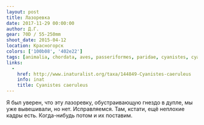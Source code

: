 ```yaml
---
layout: post
title: Лазоревка
date: 2017-11-29 00:00:00
author: Д.Г.
gear: 70D / 55-250mm
shoot_date: 2015-04-12
location: Красногорск
colors: ['100b08', '402e22']
tags: [animalia, chordata, aves, passeriformes, paridae, cyanistes, cyanistes caeruleus]
links:
  -
    href: http://www.inaturalist.org/taxa/144849-Cyanistes-caeruleus
    info: inat
    title: Cyanistes caeruleus
---
```

Я был уверен, что эту лазоревку, обустраивающую гнездо в дупле, мы уже вывешивали, но нет. Исправляемся. Там, кстати, ещё неплохие кадры есть. Когда-нибудь потом и их поставим.
